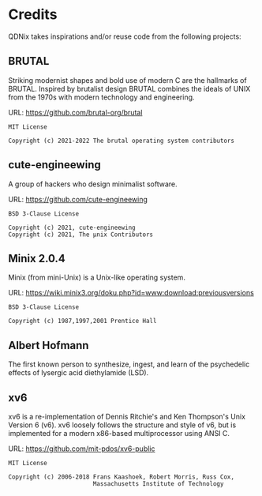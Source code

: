 # Credits

QDNix takes inspirations and/or reuse code from the following projects:

## **BRUTAL**

Striking modernist shapes and bold use of modern C are the hallmarks of BRUTAL. Inspired by brutalist design BRUTAL combines the ideals of UNIX from the 1970s with modern technology and engineering. 

URL: <https://github.com/brutal-org/brutal>

```
MIT License

Copyright (c) 2021-2022 The brutal operating system contributors
```

## **cute-engineewing**

A group of hackers who design minimalist software.

URL: <https://github.com/cute-engineewing>

```
BSD 3-Clause License

Copyright (c) 2021, cute-engineewing
Copyright (c) 2021, The µnix Contributors
```

## **Minix 2.0.4**

Minix (from mini-Unix) is a Unix-like operating system.

URL: <https://wiki.minix3.org/doku.php?id=www:download:previousversions>

```
BSD 3-Clause License

Copyright (c) 1987,1997,2001 Prentice Hall
```

## **Albert Hofmann**

The first known person to synthesize, ingest, and learn of the psychedelic effects of lysergic acid diethylamide (LSD).

## **xv6**

xv6 is a re-implementation of Dennis Ritchie's and Ken Thompson's Unix
Version 6 (v6).  xv6 loosely follows the structure and style of v6,
but is implemented for a modern x86-based multiprocessor using ANSI C.

URL: <https://github.com/mit-pdos/xv6-public>

```
MIT License

Copyright (c) 2006-2018 Frans Kaashoek, Robert Morris, Russ Cox,
                        Massachusetts Institute of Technology
```
